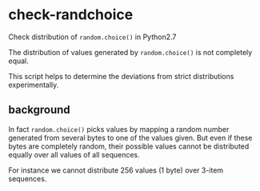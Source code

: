 # check-randchoice
Check distribution of `random.choice()` in Python2.7

The distribution of values generated by `random.choice()` is not completely
equal.

This script helps to determine the deviations from strict distributions
experimentally.

## background

In fact `random.choice()` picks values by mapping a random number generated
from several bytes to one of the values given. But even if these bytes are
completely random, their possible values cannot be distributed equally over all
values of all sequences.

For instance we cannot distribute 256 values (1 byte) over 3-item sequences.
